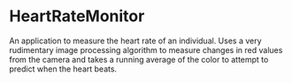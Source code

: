 <h1>HeartRateMonitor</h1>
An application to measure the heart rate of an individual. Uses a very rudimentary image processing algorithm to measure changes in red values from the camera and takes a running average of the color to attempt to predict when the heart beats.
